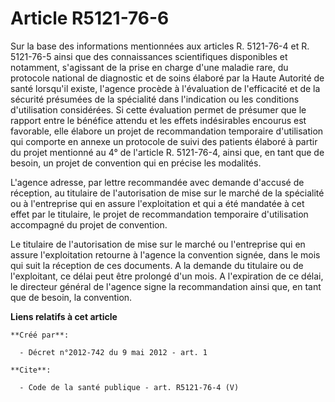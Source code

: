 # Article R5121-76-6

Sur la base des informations mentionnées aux articles R. 5121-76-4 et R. 5121-76-5 ainsi que des connaissances scientifiques
disponibles et notamment, s'agissant de la prise en charge d'une maladie rare, du protocole national de diagnostic et de
soins élaboré par la Haute Autorité de santé lorsqu'il existe, l'agence procède à l'évaluation de l'efficacité et de la
sécurité présumées de la spécialité dans l'indication ou les conditions d'utilisation considérées. Si cette évaluation permet
de présumer que le rapport entre le bénéfice attendu et les effets indésirables encourus est favorable, elle élabore un
projet de recommandation temporaire d'utilisation qui comporte en annexe un protocole de suivi des patients élaboré à partir
du projet mentionné au 4° de l'article R. 5121-76-4, ainsi que, en tant que de besoin, un projet de convention qui en précise
les modalités. 

L'agence adresse, par lettre recommandée avec demande d'accusé de réception, au titulaire de l'autorisation de mise sur le
marché de la spécialité ou à l'entreprise qui en assure l'exploitation et qui a été mandatée à cet effet par le titulaire, le
projet de recommandation temporaire d'utilisation accompagné du projet de convention. 

Le titulaire de l'autorisation de mise sur le marché ou l'entreprise qui en assure l'exploitation retourne à l'agence la
convention signée, dans le mois qui suit la réception de ces documents. A la demande du titulaire ou de l'exploitant, ce
délai peut être prolongé d'un mois. A l'expiration de ce délai, le directeur général de l'agence signe la recommandation
ainsi que, en tant que de besoin, la convention.

**Liens relatifs à cet article**

	**Créé par**:

	  - Décret n°2012-742 du 9 mai 2012 - art. 1

	**Cite**:

	  - Code de la santé publique - art. R5121-76-4 (V)
